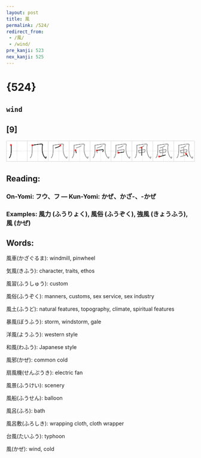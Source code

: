 ```yaml
---
layout: post
title: 風
permalink: /524/
redirect_from:
 - /風/
 - /wind/
pre_kanji: 523
nex_kanji: 525
---
```


# {524}

## `wind`

## [9]

<div class="stroke"><img src="../images/E9A2A8.png" /></div>

## Reading:

### On-Yomi: フウ、フ &mdash; Kun-Yomi: かぜ、かざ-、-かぜ

### Examples: 風力 (ふうりょく), 風俗 (ふうぞく), 強風 (きょうふう), 風 (かぜ)

## Words:

風車(かざぐるま): windmill, pinwheel

気風(きふう): character, traits, ethos

風習(ふうしゅう): custom

風俗(ふうぞく): manners, customs, sex service, sex industry

風土(ふうど): natural features, topography, climate, spiritual features

暴風(ぼうふう): storm, windstorm, gale

洋風(ようふう): western style

和風(わふう): Japanese style

風邪(かぜ): common cold

扇風機(せんぷうき): electric fan

風景(ふうけい): scenery

風船(ふうせん): balloon

風呂(ふろ): bath

風呂敷(ふろしき): wrapping cloth, cloth wrapper

台風(たいふう): typhoon

風(かぜ): wind, cold

